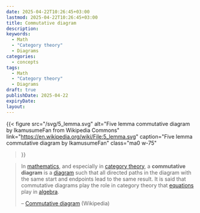 ```yaml
---
date: 2025-04-22T10:26:45+03:00
lastmod: 2025-04-22T10:26:45+03:00
title: Commutative diagram
description: 
keywords:
  - Math
  - "Category theory"
  - Diagrams
categories:
  - concepts
tags:
  - Math
  - "Category theory"
  - Diagrams
draft: true
publishDate: 2025-04-22
expiryDate: 
layout:
---
```

{{< figure
  src="/svg/5_lemma.svg"
  alt="Five lemma commutative diagram by IkamusumeFan from Wikipedia Commons"
  link="https://en.wikipedia.org/wiki/File:5_lemma.svg"
  caption="Five lemma commutative diagram by IkamusumeFan"
  class="ma0 w-75"
>}}

> In [mathematics](https://en.wikipedia.org/wiki/Mathematics "Mathematics"), and especially in [category theory](https://en.wikipedia.org/wiki/Category_theory "Category theory"), a **commutative diagram** is a [diagram](https://en.wikipedia.org/wiki/Diagram_\(category_theory\) "Diagram (category theory)") such that all directed paths in the diagram with the same start and endpoints lead to the same result. It is said that commutative diagrams play the role in category theory that [equations](https://en.wikipedia.org/wiki/Equations "Equations") play in [algebra](https://en.wikipedia.org/wiki/Algebra "Algebra").
> 
> – [Commutative diagram](https://en.wikipedia.org/wiki/Commutative_diagram) (Wikipedia)
